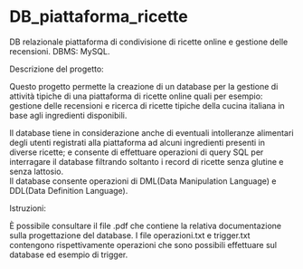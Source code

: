 # DB_piattaforma_ricette
DB relazionale piattaforma di condivisione di ricette online e gestione delle recensioni. DBMS: MySQL.

Descrizione del progetto: 

Questo progetto permette la creazione di un database per la gestione di attività tipiche di una piattaforma di ricette online quali per esempio: gestione delle
recensioni e ricerca di ricette tipiche della cucina italiana in base agli ingredienti disponibili.

Il database tiene in considerazione anche di eventuali intolleranze alimentari degli utenti registrati alla piattaforma ad alcuni ingredienti presenti in diverse
ricette; e consente di effettuare operazioni di query SQL per interragare il database filtrando soltanto i record di ricette senza glutine e senza lattosio.   
Il database consente operazioni di DML(Data Manipulation Language) e DDL(Data Definition Language).


Istruzioni:

È possibile consultare il file .pdf che contiene la relativa documentazione sulla progettazione del database.
I file operazioni.txt e trigger.txt contengono rispettivamente operazioni che sono possibili effettuare sul database ed esempio di trigger.

